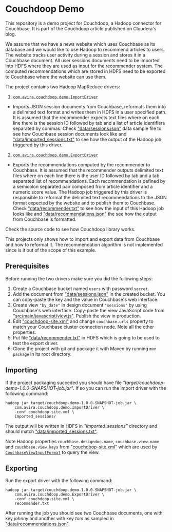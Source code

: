 Couchdoop Demo
==============

This repository is a demo project for Couchdoop, a Hadoop connector for
Couchbase. It is part of the Couchdoop article published on Cloudera's blog.

We assume that we have a news website which uses Couchbase as its database and
we would like to use Hadoop to recommend articles to users. The website tracks
user activity during a session and stores it in a Couchbase document. All user
sessions documents need to be imported into HDFS where they are used as input
for the recommender system. The computed recommendations which are stored in
HDFS need to be exported to Couchbase where the website can use them.

The project contains two Hadoop MapReduce drivers:

1. [`com.avira.couchdoop.demo.ImportDriver`](/src/main/java/com/avira/couchdoop/demo/ImportDriver.java)
  - Imports JSON session documents from Couchbase, reformats them into a
	delimited text format and writes them in HDFS in a user specified path. It
	is assumed that the recommender expects text files where on each line there
	is the session ID followed by tab and a list of article identifiers
	separated by commas. Check ["data/sessions.json"](/data/sessions.json) data
	sample file to see how Couchbase session documents look like and
	["data/imported_sessions.txt"](/data/imported_sessions.txt) to see how the
	output of the Hadoop job triggered by this driver.
2. [`com.avira.couchdoop.demo.ExportDriver`](/src/main/java/com/avira/couchdoop/demo/ExportDriver.java)
  - Exports the recommendations computed by the recommender to Couchbase. It is
	assumed that the recommender outputs delimited text files where on each
	line there is the user ID followed by tab and a tab separated list of
	recommendations. Each recommendation is defined by a semicolon separated
	pair composed from article identifier and a numeric score value. The Hadoop
	job triggered by this driver is responsible to reformat the delimited text
	recommendations to the JSON format expected by the website and to publish
	them to Couchbase. Check ["data/recommender.txt"](/data/recommender.txt) to
	see how the input of this Hadoop job looks like and
	["data/recommendations.json"](/data/recommendations.json) the see how the
	output from Couchbase is formatted.

Check the source code to see how Couchdoop library works.

This projects only shows how to import and export data from Couchbase and how
to reformat it. The recommendation algorithm is not implemented since is it out
of the scope of this example.

Prerequisites
-------------

Before running the two drivers make sure you did the following steps:

1. Create a Couchbase bucket named `users` with password `secret`.
2. Add the document from ["data/sessions.json"](/data/sessions.json) in the
   created bucket. You can copy-paste the key and the value in Couchbase's web
   interface.
3. Create view `"by_date"` in design document `"sessions"` by using Couchbase's
   web interface. Copy-paste the view JavaScript code from
   ["src/main/javascript/view.js"](/src/main/javascript/view.js). Publish the
   view in production.
4. Edit ["couchdoop-site.xml"](couchdoop-site.xml) and change `couchbase.urls`
   property to match your Couchbase cluster connection node. Note all the other
   properties.
5. Put file ["data/recommender.txt"](/data/recommender.txt) in HDFS which is
   going to be used to test the export driver.
6. Clone the project with git and package it with Maven by running `mvn
   package` in its root directory.

Importing
---------

If the project packaging succeded you should have file
*"target/couchdoop-demo-1.0.0-SNAPSHOT-job.jar"*. If so you can run the import
driver with the following command:

```
hadoop jar target/couchdoop-demo-1.0.0-SNAPSHOT-job.jar \
    com.avira.couchdoop.demo.ImportDriver \
	-conf couchdoop-site.xml \
	imported_sessions/
```

The output will be written in HDFS in *"imported\_sessions"* directory and
should match ["data/imported_sessions.txt"](/data/imported_sessions.txt).

Note Hadoop properties `couchbase.designdoc.name`, `couchbase.view.name` and
`couchbase.view.keys` from ["couchdoop-site.xml"](/couchdoop-site.xml) which
are used by
[`CouchbaseViewInputFormat`](https://github.com/Avira/couchdoop/blob/master/src/main/java/com/avira/couchdoop/imp/CouchbaseViewInputFormat.java)
to query the view.

Exporting
---------

Run the export driver with the following command:

```
hadoop jar target/couchdoop-demo-1.0.0-SNAPSHOT-job.jar \
    com.avira.couchdoop.demo.ExportDriver \
	-conf couchdoop-site.xml \
	recommender.txt
```

After running the job you should see two Couchbase documents, one with key
*johnny* and another with key *tom* as sampled in
["data/recommendations.json"](/data/recommendations.json).
